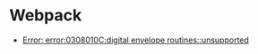 # Webpack

- [Error: error:0308010C:digital envelope routines::unsupported](./build-error-0308010c/ko.md)
